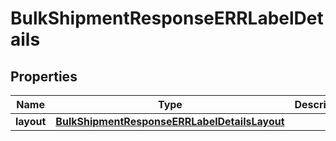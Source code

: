 

# BulkShipmentResponseERRLabelDetails


## Properties

| Name | Type | Description | Notes |
|------------ | ------------- | ------------- | -------------|
|**layout** | [**BulkShipmentResponseERRLabelDetailsLayout**](BulkShipmentResponseERRLabelDetailsLayout.md) |  |  [optional] |



